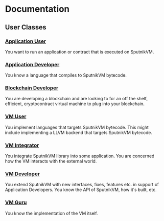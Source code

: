 # Documentation

## User Classes
### [Application User](/docs/app_user/README.md)
You want to run an application or contract that is executed on SputnikVM.
### [Application Developer](/docs/app_dev/README.md)
You know a language that compiles to SputnikVM bytecode.
### [Blockchain Developer](/docs/bc_dev/README.md)
You are developing a blockchain and are looking to for an off the shelf, efficient, cryptocontract virtual machine to plug into your blockchain.
### [VM User](/docs/vm_user/README.md)
You implement languages that targets SputnikVM bytecode. This might include implementing a LLVM backend that targets SputnikVM bytecode.
### [VM Integrator](/docs/vm_integrator/README.md)
You integrate SputnikVM library into some application. You are concerned how the VM interacts with the external world.
### [VM Developer](/docs/vm_developer/README.md)
You extend SputnikVM with new interfaces, fixes, features etc. in support of Application Developers. You know the API of SputnikVM, how it's built, etc.
### [VM Guru](/docs/vm_guru/README.md)
You know the implementation of the VM itself.
